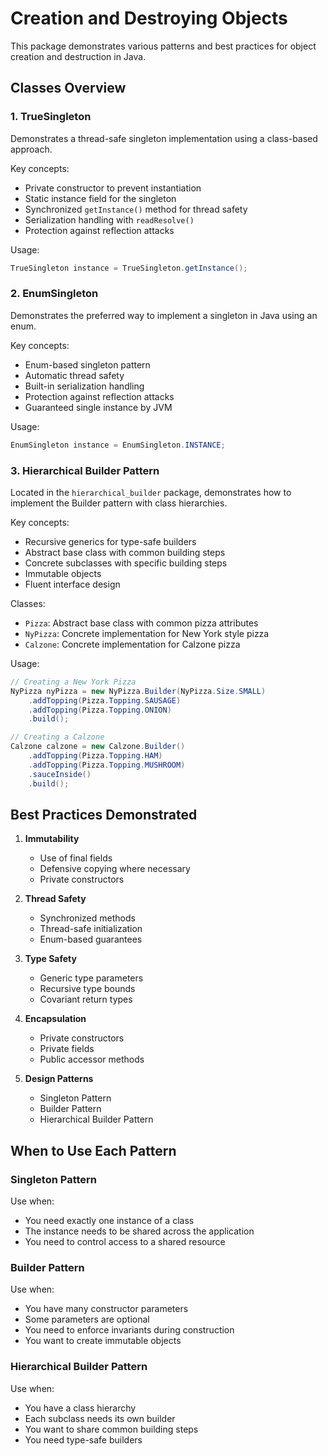 # Creation and Destroying Objects

This package demonstrates various patterns and best practices for object creation and destruction in Java.

## Classes Overview

### 1. TrueSingleton
Demonstrates a thread-safe singleton implementation using a class-based approach.

Key concepts:
- Private constructor to prevent instantiation
- Static instance field for the singleton
- Synchronized `getInstance()` method for thread safety
- Serialization handling with `readResolve()`
- Protection against reflection attacks

Usage:
```java
TrueSingleton instance = TrueSingleton.getInstance();
```

### 2. EnumSingleton
Demonstrates the preferred way to implement a singleton in Java using an enum.

Key concepts:
- Enum-based singleton pattern
- Automatic thread safety
- Built-in serialization handling
- Protection against reflection attacks
- Guaranteed single instance by JVM

Usage:
```java
EnumSingleton instance = EnumSingleton.INSTANCE;
```

### 3. Hierarchical Builder Pattern
Located in the `hierarchical_builder` package, demonstrates how to implement the Builder pattern with class hierarchies.

Key concepts:
- Recursive generics for type-safe builders
- Abstract base class with common building steps
- Concrete subclasses with specific building steps
- Immutable objects
- Fluent interface design

Classes:
- `Pizza`: Abstract base class with common pizza attributes
- `NyPizza`: Concrete implementation for New York style pizza
- `Calzone`: Concrete implementation for Calzone pizza

Usage:
```java
// Creating a New York Pizza
NyPizza nyPizza = new NyPizza.Builder(NyPizza.Size.SMALL)
    .addTopping(Pizza.Topping.SAUSAGE)
    .addTopping(Pizza.Topping.ONION)
    .build();

// Creating a Calzone
Calzone calzone = new Calzone.Builder()
    .addTopping(Pizza.Topping.HAM)
    .addTopping(Pizza.Topping.MUSHROOM)
    .sauceInside()
    .build();
```

## Best Practices Demonstrated

1. **Immutability**
   - Use of final fields
   - Defensive copying where necessary
   - Private constructors

2. **Thread Safety**
   - Synchronized methods
   - Thread-safe initialization
   - Enum-based guarantees

3. **Type Safety**
   - Generic type parameters
   - Recursive type bounds
   - Covariant return types

4. **Encapsulation**
   - Private constructors
   - Private fields
   - Public accessor methods

5. **Design Patterns**
   - Singleton Pattern
   - Builder Pattern
   - Hierarchical Builder Pattern

## When to Use Each Pattern

### Singleton Pattern
Use when:
- You need exactly one instance of a class
- The instance needs to be shared across the application
- You need to control access to a shared resource

### Builder Pattern
Use when:
- You have many constructor parameters
- Some parameters are optional
- You need to enforce invariants during construction
- You want to create immutable objects

### Hierarchical Builder Pattern
Use when:
- You have a class hierarchy
- Each subclass needs its own builder
- You want to share common building steps
- You need type-safe builders 